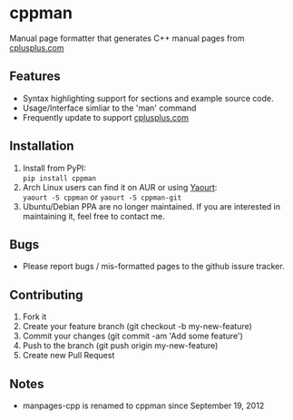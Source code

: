 # cppman
Manual page formatter that generates C++ manual pages from [cplusplus.com](http://cplusplus.com/)

## Features
* Syntax highlighting support for sections and example source code.
* Usage/Interface simliar to the 'man' command
* Frequently update to support [cplusplus.com](http://cplusplus.com/)

## Installation
1. Install from PyPI:  
`pip install cppman`
2. Arch Linux users can find it on AUR or using [Yaourt](https://wiki.archlinux.org/index.php/Yaourt):  
`yaourt -S cppman` or `yaourt -S cppman-git`
3. Ubuntu/Debian PPA are no longer maintained. If you are interested in maintaining it, feel free to contact me.

## Bugs
* Please report bugs / mis-formatted pages to the github issure tracker.

## Contributing
1. Fork it
2. Create your feature branch (git checkout -b my-new-feature)
3. Commit your changes (git commit -am 'Add some feature')
4. Push to the branch (git push origin my-new-feature)
5. Create new Pull Request

## Notes
* manpages-cpp is renamed to cppman since September 19, 2012
